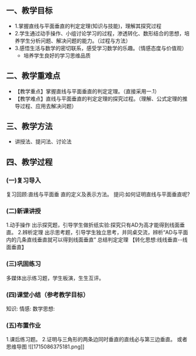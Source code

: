  ## 一、教学目标
- 1.掌握直线与平面垂直的判定定理(知识与技能)，理解其探究过程
- 2.学生通过动手操作、小组讨论学习的过程，渗透转化、数形结合的思想，培养学生分析问题、解决问题的能力。（过程与方法）
- 3.感悟生活与数学的密切联系，感受学习数学的乐趣。（情感态度与价值观）
	- 培养学生良好的学习思维品质
## 二、教学重难点

- 【教学重点】掌握直线与平面垂直的判定定理。（直接采用一.1）
- 【教学难点】直线与平面垂直的判定定理的探究过程。（理解、公式定理的推导过程、应用去解决问题）
## 三、教学方法
- 讲授法、提问法、讨论法
## 四、教学过程
### (一)复习导入
复习回顾:直线与平面垂 直的定义及表示方法。
提问:如何证明直线与平面垂直呢?
### (二)新课讲授
1.动手操作
出示探究题，引导学生做折纸实验:探究只有AD为高才能得到线面垂直。
2.辨析定理
出示思考题，引导学生独立思考，并同桌交流，辨析“AD与平面内的几条直线垂直就可以得到线面垂直”
总结判定定理
【转化思想:线线垂直--线面垂直】
### (三)巩固练习
多媒体出示练习题，学生板演，生生互评。
### (四)课堂小结（参考教学目标）
知识:
情感:
数学思想:
### (五)布置作业
1.课后练习题。
2.证明与三角形的两条边同时垂直的直线必与第三边垂直。
或者思维导图
![[1715086375181.png]]
